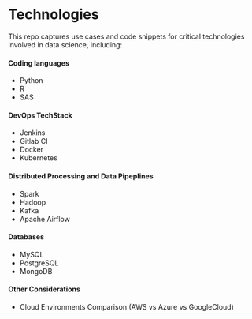 # Technologies

This repo captures use cases and code snippets for critical technologies involved in data science, including: 

#### Coding languages

* Python
* R
* SAS 

#### DevOps TechStack 

* Jenkins
* Gitlab CI 
* Docker
* Kubernetes 

#### Distributed Processing and Data Pipeplines

* Spark 
* Hadoop 
* Kafka
* Apache Airflow 

#### Databases 

* MySQL 
* PostgreSQL
* MongoDB

#### Other Considerations 

* Cloud Environments Comparison (AWS vs Azure vs GoogleCloud) 
